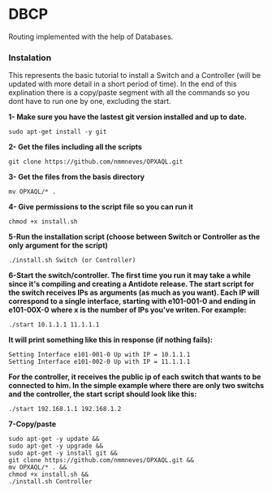 # DBCP

Routing implemented with the help of Databases.

### Instalation

This represents the basic tutorial to install a Switch and a Controller (will be updated with more detail in a short period of time). In the end of this explination there is a copy/paste segment with all the commands so you dont have to run one by one, excluding the start.

**1- Make sure you have the lastest git version installed and up to date.**
```
sudo apt-get install -y git
```
**2- Get the files including all the scripts**
```
git clone https://github.com/nmmneves/OPXAQL.git
```
**3- Get the files from the basis directory**
```
mv OPXAQL/* .
```
**4- Give permissions to the script file so you can run it**
```
chmod +x install.sh
```
**5-Run the installation script (choose between Switch or Controller as the only argument for the script)**
```
./install.sh Switch (or Controller)
```
**6-Start the switch/controller. The first time you run it may take a while since it's compiling and creating a Antidote release.
The start script for the switch receives IPs as arguments (as much as you want). Each IP will correspond to a single interface, starting with e101-001-0 and ending in e101-00X-0 where x is the number of IPs you've writen. For example:**
```
./start 10.1.1.1 11.1.1.1

```
**It will print something like this in response (if nothing fails):**
```
Setting Interface e101-001-0 Up with IP = 10.1.1.1
Setting Interface e101-002-0 Up with IP = 11.1.1.1
```
**For the controller, it receives the public ip of each switch that wants to be connected to him. In the simple example where there are only two switchs and the controller, the start script should look like this:**
```
./start 192.168.1.1 192.168.1.2

```

**7-Copy/paste**
```
sudo apt-get -y update &&
sudo apt-get -y upgrade &&
sudo apt-get -y install git &&
git clone https://github.com/nmmneves/OPXAQL.git &&
mv OPXAQL/* . &&
chmod +x install.sh &&
./install.sh Controller
```
